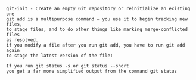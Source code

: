 
	git-init - Create an empty Git repository or reinitialize an existing one
	git add is a multipurpose command — you use it to begin tracking new files,
	to stage files, and to do other things like marking merge-conflicted files
	as resolved.
	if you modify a file after you run git add, you have to run git add again 
	to stage the latest version of the file:
	
	If you run git status -s or git status --short 
	you get a far more simplified output from the command git status 
	
